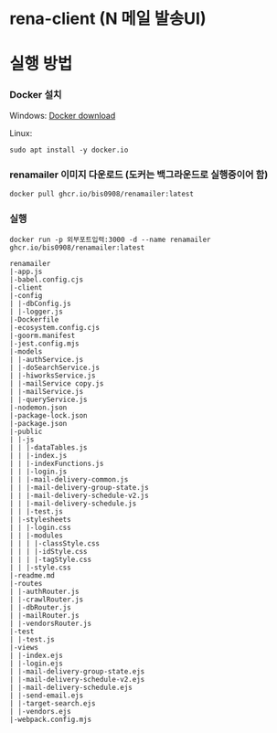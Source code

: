 # rena-client (N 메일 발송UI)

# 실행 방법

### Docker 설치

Windows:
[Docker download](https://www.docker.com/products/docker-desktop/)

Linux:

```shell
sudo apt install -y docker.io
```

### renamailer 이미지 다운로드 (도커는 백그라운드로 실행중이어 함)

```shell
docker pull ghcr.io/bis0908/renamailer:latest
```

### 실행

```shell
docker run -p 외부포트입력:3000 -d --name renamailer ghcr.io/bis0908/renamailer:latest
```

```
renamailer
|-app.js
|-babel.config.cjs
|-client
|-config
| |-dbConfig.js
| |-logger.js
|-Dockerfile
|-ecosystem.config.cjs
|-goorm.manifest
|-jest.config.mjs
|-models
| |-authService.js
| |-doSearchService.js
| |-hiworksService.js
| |-mailService copy.js
| |-mailService.js
| |-queryService.js
|-nodemon.json
|-package-lock.json
|-package.json
|-public
| |-js
| | |-dataTables.js
| | |-index.js
| | |-indexFunctions.js
| | |-login.js
| | |-mail-delivery-common.js
| | |-mail-delivery-group-state.js
| | |-mail-delivery-schedule-v2.js
| | |-mail-delivery-schedule.js
| | |-test.js
| |-stylesheets
| | |-login.css
| | |-modules
| | | |-classStyle.css
| | | |-idStyle.css
| | | |-tagStyle.css
| | |-style.css
|-readme.md
|-routes
| |-authRouter.js
| |-crawlRouter.js
| |-dbRouter.js
| |-mailRouter.js
| |-vendorsRouter.js
|-test
| |-test.js
|-views
| |-index.ejs
| |-login.ejs
| |-mail-delivery-group-state.ejs
| |-mail-delivery-schedule-v2.ejs
| |-mail-delivery-schedule.ejs
| |-send-email.ejs
| |-target-search.ejs
| |-vendors.ejs
|-webpack.config.mjs

```
